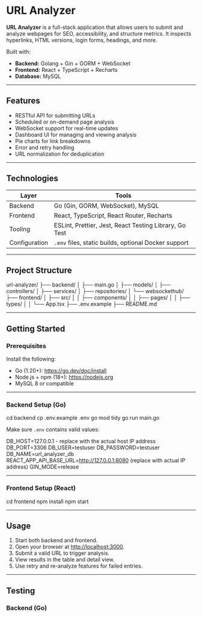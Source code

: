 # URL Analyzer

**URL Analyzer** is a full-stack application that allows users to submit and analyze webpages for SEO, accessibility, and structure metrics. It inspects hyperlinks, HTML versions, login forms, headings, and more.

Built with:

- **Backend:** Golang + Gin + GORM + WebSocket
- **Frontend:** React + TypeScript + Recharts
- **Database:** MySQL

---

## Features

- RESTful API for submitting URLs
- Scheduled or on-demand page analysis
- WebSocket support for real-time updates
- Dashboard UI for managing and viewing analysis
- Pie charts for link breakdowns
- Error and retry handling
- URL normalization for deduplication

---

## Technologies

| Layer        | Tools                                                    |
|--------------|----------------------------------------------------------|
| Backend      | Go (Gin, GORM, WebSocket), MySQL                         |
| Frontend     | React, TypeScript, React Router, Recharts                |
| Tooling      | ESLint, Prettier, Jest, React Testing Library, Go Test  |
| Configuration| `.env` files, static builds, optional Docker support     |

---

## Project Structure
url-analyzer/
├── backend/
│ ├── main.go
│ ├── models/
│ ├── controllers/
│ ├── services/
│ ├── repositories/
│ └── websockethub/
├── frontend/
│ ├── src/
│ │ ├── components/
│ │ ├── pages/
│ │ ├── types/
│ │ └── App.tsx
├── .env.example
├── README.md

---

## Getting Started

### Prerequisites

Install the following:

- Go (1.20+): https://go.dev/doc/install
- Node.js + npm (18+): https://nodejs.org
- MySQL 8 or compatible

---

### Backend Setup (Go)

cd backend
cp .env.example .env
go mod tidy
go run main.go

Make sure `.env` contains valid values:

DB_HOST=127.0.0.1 - replace with the actual host IP address 
DB_PORT=3306
DB_USER=testuser
DB_PASSWORD=testuser
DB_NAME=url_analyzer_db
REACT_APP_API_BASE_URL=http://127.0.0.1:8080 (replace with actual IP address)
GIN_MODE=release

---

### Frontend Setup (React)

cd frontend
npm install
npm start


---

## Usage

1. Start both backend and frontend.
2. Open your browser at [http://localhost:3000](http://localhost:3000).
3. Submit a valid URL to trigger analysis.
4. View results in the table and detail view.
5. Use retry and re-analyze features for failed entries.

---

## Testing

### Backend (Go)

